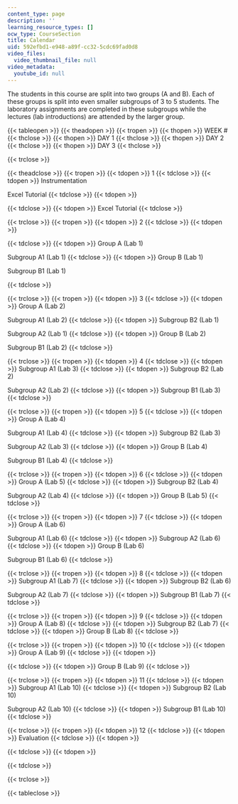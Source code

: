 ```yaml
---
content_type: page
description: ''
learning_resource_types: []
ocw_type: CourseSection
title: Calendar
uid: 592efbd1-e948-a89f-cc32-5cdc69fad0d8
video_files:
  video_thumbnail_file: null
video_metadata:
  youtube_id: null
---
```


The students in this course are split into two groups (A and B). Each of these groups is split into even smaller subgroups of 3 to 5 students. The laboratory assignments are completed in these subgroups while the lectures (lab introductions) are attended by the larger group.

{{< tableopen >}}
{{< theadopen >}}
{{< tropen >}}
{{< thopen >}}
WEEK #
{{< thclose >}}
{{< thopen >}}
DAY 1
{{< thclose >}}
{{< thopen >}}
DAY 2
{{< thclose >}}
{{< thopen >}}
DAY 3
{{< thclose >}}

{{< trclose >}}

{{< theadclose >}}
{{< tropen >}}
{{< tdopen >}}
1
{{< tdclose >}}
{{< tdopen >}}
Instrumentation  
  
Excel Tutorial
{{< tdclose >}}
{{< tdopen >}}

{{< tdclose >}}
{{< tdopen >}}
Excel Tutorial
{{< tdclose >}}

{{< trclose >}}
{{< tropen >}}
{{< tdopen >}}
2
{{< tdclose >}}
{{< tdopen >}}

{{< tdclose >}}
{{< tdopen >}}
Group A (Lab 1)  
  
Subgroup A1 (Lab 1)
{{< tdclose >}}
{{< tdopen >}}
Group B (Lab 1)  
  
Subgroup B1 (Lab 1)  

{{< tdclose >}}

{{< trclose >}}
{{< tropen >}}
{{< tdopen >}}
3
{{< tdclose >}}
{{< tdopen >}}
Group A (Lab 2)  
  
Subgroup A1 (Lab 2)
{{< tdclose >}}
{{< tdopen >}}
Subgroup B2 (Lab 1)  
  
Subgroup A2 (Lab 1)
{{< tdclose >}}
{{< tdopen >}}
Group B (Lab 2)  
  
Subgroup B1 (Lab 2)
{{< tdclose >}}

{{< trclose >}}
{{< tropen >}}
{{< tdopen >}}
4
{{< tdclose >}}
{{< tdopen >}}
Subgroup A1 (Lab 3)
{{< tdclose >}}
{{< tdopen >}}
Subgroup B2 (Lab 2)  
  
Subgroup A2 (Lab 2)
{{< tdclose >}}
{{< tdopen >}}
Subgroup B1 (Lab 3)
{{< tdclose >}}

{{< trclose >}}
{{< tropen >}}
{{< tdopen >}}
5
{{< tdclose >}}
{{< tdopen >}}
Group A (Lab 4)  
  
Subgroup A1 (Lab 4)
{{< tdclose >}}
{{< tdopen >}}
Subgroup B2 (Lab 3)  
  
Subgroup A2 (Lab 3)
{{< tdclose >}}
{{< tdopen >}}
Group B (Lab 4)  
  
Subgroup B1 (Lab 4)
{{< tdclose >}}

{{< trclose >}}
{{< tropen >}}
{{< tdopen >}}
6
{{< tdclose >}}
{{< tdopen >}}
Group A (Lab 5)
{{< tdclose >}}
{{< tdopen >}}
Subgroup B2 (Lab 4)  
  
Subgroup A2 (Lab 4)
{{< tdclose >}}
{{< tdopen >}}
Group B (Lab 5)
{{< tdclose >}}

{{< trclose >}}
{{< tropen >}}
{{< tdopen >}}
7
{{< tdclose >}}
{{< tdopen >}}
Group A (Lab 6)  
  
Subgroup A1 (Lab 6)
{{< tdclose >}}
{{< tdopen >}}
Subgroup A2 (Lab 6)
{{< tdclose >}}
{{< tdopen >}}
Group B (Lab 6)  
  
Subgroup B1 (Lab 6)
{{< tdclose >}}

{{< trclose >}}
{{< tropen >}}
{{< tdopen >}}
8
{{< tdclose >}}
{{< tdopen >}}
Subgroup A1 (Lab 7)
{{< tdclose >}}
{{< tdopen >}}
Subgroup B2 (Lab 6)  
  
Subgroup A2 (Lab 7)
{{< tdclose >}}
{{< tdopen >}}
Subgroup B1 (Lab 7)
{{< tdclose >}}

{{< trclose >}}
{{< tropen >}}
{{< tdopen >}}
9
{{< tdclose >}}
{{< tdopen >}}
Group A (Lab 8)
{{< tdclose >}}
{{< tdopen >}}
Subgroup B2 (Lab 7)
{{< tdclose >}}
{{< tdopen >}}
Group B (Lab 8)
{{< tdclose >}}

{{< trclose >}}
{{< tropen >}}
{{< tdopen >}}
10
{{< tdclose >}}
{{< tdopen >}}
Group A (Lab 9)
{{< tdclose >}}
{{< tdopen >}}

{{< tdclose >}}
{{< tdopen >}}
Group B (Lab 9)
{{< tdclose >}}

{{< trclose >}}
{{< tropen >}}
{{< tdopen >}}
11
{{< tdclose >}}
{{< tdopen >}}
Subgroup A1 (Lab 10)
{{< tdclose >}}
{{< tdopen >}}
Subgroup B2 (Lab 10)  
  
Subgroup A2 (Lab 10)
{{< tdclose >}}
{{< tdopen >}}
Subgroup B1 (Lab 10)
{{< tdclose >}}

{{< trclose >}}
{{< tropen >}}
{{< tdopen >}}
12
{{< tdclose >}}
{{< tdopen >}}
Evaluation
{{< tdclose >}}
{{< tdopen >}}

{{< tdclose >}}
{{< tdopen >}}

{{< tdclose >}}

{{< trclose >}}

{{< tableclose >}}